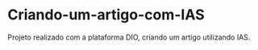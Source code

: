 # Criando-um-artigo-com-IAS
Projeto realizado com a plataforma DIO, criando um artigo utilizando IAS.
